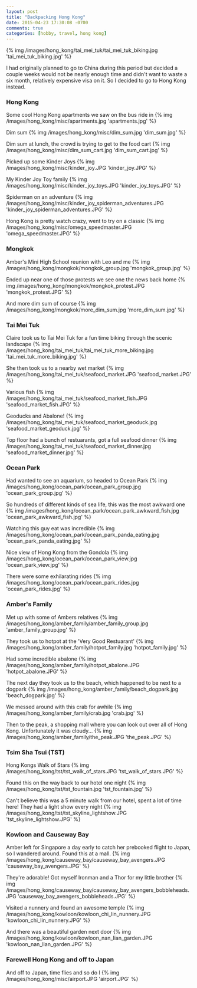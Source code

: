 ```yaml
---
layout: post
title: "Backpacking Hong Kong"
date: 2015-04-23 17:30:08 -0700
comments: true
categories: [hobby, travel, hong kong]
---
```


{% img /images/hong_kong/tai_mei_tuk/tai_mei_tuk_biking.jpg 'tai_mei_tuk_biking.jpg' %}

I had originally planned to go to China during this period but decided a couple weeks would not be nearly enough time and didn't want to waste a six month, relatively expensive visa on it. So I decided to go to Hong Kong instead.

<!-- more -->

<h3> Hong Kong </h3>

Some cool Hong Kong apartments we saw on the bus ride in
{% img /images/hong_kong/misc/apartments.jpg 'apartments.jpg' %}

Dim sum
{% img /images/hong_kong/misc/dim_sum.jpg 'dim_sum.jpg' %}

Dim sum at lunch, the crowd is trying to get to the food cart
{% img /images/hong_kong/misc/dim_sum_cart.jpg 'dim_sum_cart.jpg' %}

Picked up some Kinder Joys
{% img /images/hong_kong/misc/kinder_joy.JPG 'kinder_joy.JPG' %}

My Kinder Joy Toy family
{% img /images/hong_kong/misc/kinder_joy_toys.JPG 'kinder_joy_toys.JPG' %}

Spiderman on an adventure
{% img /images/hong_kong/misc/kinder_joy_spiderman_adventures.JPG 'kinder_joy_spiderman_adventures.JPG' %}

Hong Kong is pretty watch crazy, went to try on a classic
{% img /images/hong_kong/misc/omega_speedmaster.JPG 'omega_speedmaster.JPG' %}

<h3> Mongkok </h3>

Amber's Mini High School reunion with Leo and me
{% img /images/hong_kong/mongkok/mongkok_group.jpg 'mongkok_group.jpg' %}

Ended up near one of those protests we see one the news back home
{% img /images/hong_kong/mongkok/mongkok_protest.JPG 'mongkok_protest.JPG' %}

And more dim sum of course
{% img /images/hong_kong/mongkok/more_dim_sum.jpg 'more_dim_sum.jpg' %}

<h3> Tai Mei Tuk </h3>

Claire took us to Tai Mei Tuk for a fun time biking through the scenic landscape
{% img /images/hong_kong/tai_mei_tuk/tai_mei_tuk_more_biking.jpg 'tai_mei_tuk_more_biking.jpg' %}

She then took us to a nearby wet market
{% img /images/hong_kong/tai_mei_tuk/seafood_market.JPG 'seafood_market.JPG' %}

Various fish
{% img /images/hong_kong/tai_mei_tuk/seafood_market_fish.JPG 'seafood_market_fish.JPG' %}

Geoducks and Abalone!
{% img /images/hong_kong/tai_mei_tuk/seafood_market_geoduck.jpg 'seafood_market_geoduck.jpg' %}

Top floor had a bunch of restuarants, got a full seafood dinner
{% img /images/hong_kong/tai_mei_tuk/seafood_market_dinner.jpg 'seafood_market_dinner.jpg' %}

<h3> Ocean Park </h3>

Had wanted to see an aquarium, so headed to Ocean Park
{% img /images/hong_kong/ocean_park/ocean_park_group.jpg 'ocean_park_group.jpg' %}

So hundreds of different kinds of sea life, this was the most awkward one
{% img /images/hong_kong/ocean_park/ocean_park_awkward_fish.jpg 'ocean_park_awkward_fish.jpg' %}

Watching this guy eat was incredible
{% img /images/hong_kong/ocean_park/ocean_park_panda_eating.jpg 'ocean_park_panda_eating.jpg' %}

Nice view of Hong Kong from the Gondola
{% img /images/hong_kong/ocean_park/ocean_park_view.jpg 'ocean_park_view.jpg' %}

There were some exhilarating rides
{% img /images/hong_kong/ocean_park/ocean_park_rides.jpg 'ocean_park_rides.jpg' %}

<h3> Amber's Family </h3>

Met up with some of Ambers relatives
{% img /images/hong_kong/amber_family/amber_family_group.jpg 'amber_family_group.jpg' %}

They took us to hotpot at the 'Very Good Restuarant'
{% img /images/hong_kong/amber_family/hotpot_family.jpg 'hotpot_family.jpg' %}

Had some incredible abalone
{% img /images/hong_kong/amber_family/hotpot_abalone.JPG 'hotpot_abalone.JPG' %}

The next day they took us to the beach, which happened to be next to a dogpark
{% img /images/hong_kong/amber_family/beach_dogpark.jpg 'beach_dogpark.jpg' %}

We messed around with this crab for awhile
{% img /images/hong_kong/amber_family/crab.jpg 'crab.jpg' %}

Then to the peak, a shopping mall where you can look out over all of Hong Kong. Unfortunately it was cloudy...
{% img /images/hong_kong/amber_family/the_peak.JPG 'the_peak.JPG' %}

<h3> Tsim Sha Tsui (TST) </h3>

Hong Kongs Walk of Stars
{% img /images/hong_kong/tst/tst_walk_of_stars.JPG 'tst_walk_of_stars.JPG' %}

Found this on the way back to our hotel one night
{% img /images/hong_kong/tst/tst_fountain.jpg 'tst_fountain.jpg' %}

Can't believe this was a 5 minute walk from our hotel, spent a lot of time here! They had a light show every night
{% img /images/hong_kong/tst/tst_skyline_lightshow.JPG 'tst_skyline_lightshow.JPG' %}

<h3> Kowloon and Causeway Bay</h3>

Amber left for Singapore a day early to catch her prebooked flight to Japan, so I wandered around. Found this at a mall.
{% img /images/hong_kong/causeway_bay/causeway_bay_avengers.JPG 'causeway_bay_avengers.JPG' %}

They're adorable! Got myself Ironman and a Thor for my little brother
{% img /images/hong_kong/causeway_bay/causeway_bay_avengers_bobbleheads.JPG 'causeway_bay_avengers_bobbleheads.JPG' %}

Visited a nunnery and found an awesome temple
{% img /images/hong_kong/kowloon/kowloon_chi_lin_nunnery.JPG 'kowloon_chi_lin_nunnery.JPG' %}

And there was a beautiful garden next door
{% img /images/hong_kong/kowloon/kowloon_nan_lian_garden.JPG 'kowloon_nan_lian_garden.JPG' %}

<h3> Farewell Hong Kong and off to Japan </h3>

And off to Japan, time flies and so do I
{% img /images/hong_kong/misc/airport.JPG 'airport.JPG' %}
